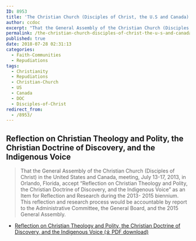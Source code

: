 ```yaml
---
ID: 8953
title: 'The Christian Church (Disciples of Christ, the U.S and Canada) Repudiates the Doctrine of Discovery'
author: ccdoc
excerpt: "That the General Assembly of the Christian Church (Disciples of Christ) in the United States and Canada, meeting, July 13-17, 2013, in Orlando, Florida, accept 'Reflection on Christian Theology and Polity, the Christian Doctrine of Discovery, and the Indigenous Voice'."
permalink: /the-christian-church-disciples-of-christ-the-u-s-and-canada/
published: true
date: 2018-07-28 02:31:13
categories:
  - Faith-Communities
  - Repudiations
tags:
  - Christianity
  - Repudiations
  - Christian-Church
  - US
  - Canada
  - DOC
  - Disciples-of-Christ
redirect_from:
  - /8953/
---
```

## Reflection on Christian Theology and Polity, the Christian Doctrine of Discovery, and the Indigenous Voice
> That the General Assembly of the Christian Church (Disciples of Christ) in the United States and Canada, meeting, July 13-17, 2013, in Orlando, Florida, accept “Reflection on Christian Theology and Polity, the Christian Doctrine of Discovery, and the Indigenous Voice” as an Item for Reflection and Research during the 2013- 2015 biennium. This reflection and research process would be accountable by report to the Administrative Committee, the General Board, and the 2015 General Assembly.

*   [Reflection on Christian Theology and Polity, the Christian Doctrine of Discovery, and the Indigenous Voice (⤓ PDF download)](/assets/pdfs/GA-1324-Reflection-on-Christian-Theology-Final.pdf)
